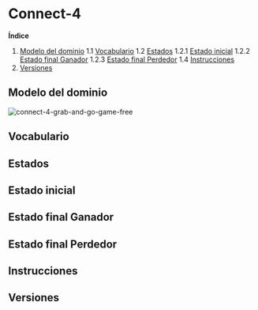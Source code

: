 # Connect-4

**Índice** 
1. [Modelo del dominio](#Modelo-del-dominio)
1.1 [Vocabulario](#Vocabulario)
1.2 [Estados](#Estados)
1.2.1 [Estado inicial](#Estado-inicial)
1.2.2 [Estado final Ganador](#Estado-final-Ganador)
1.2.3 [Estado final Perdedor](#Estado-final-Perdedor)
1.4 [Instrucciones](#Instrucciones)
2. [Versiones](#Versiones)

## Modelo del dominio

![connect-4-grab-and-go-game-free](https://user-images.githubusercontent.com/46433173/199242004-070b69e3-0bfd-4132-ac91-3b189cb899da.svg)


## Vocabulario

## Estados

## Estado inicial

## Estado final Ganador

## Estado final Perdedor

## Instrucciones

## Versiones
